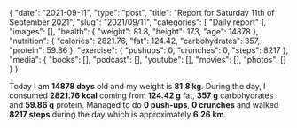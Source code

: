 {
    "date": "2021-09-11",
    "type": "post",
    "title": "Report for Saturday 11th of September 2021",
    "slug": "2021\/09\/11",
    "categories": [
        "Daily report"
    ],
    "images": [],
    "health": {
        "weight": 81.8,
        "height": 173,
        "age": 14878
    },
    "nutrition": {
        "calories": 2821.76,
        "fat": 124.42,
        "carbohydrates": 357,
        "protein": 59.86
    },
    "exercise": {
        "pushups": 0,
        "crunches": 0,
        "steps": 8217
    },
    "media": {
        "books": [],
        "podcast": [],
        "youtube": [],
        "movies": [],
        "photos": []
    }
}

Today I am <strong>14878 days</strong> old and my weight is <strong>81.8 kg</strong>. During the day, I consumed <strong>2821.76 kcal</strong> coming from <strong>124.42 g</strong> fat, <strong>357 g</strong> carbohydrates and <strong>59.86 g</strong> protein. Managed to do <strong>0 push-ups</strong>, <strong>0 crunches</strong> and walked <strong>8217 steps</strong> during the day which is approximately <strong>6.26 km</strong>.